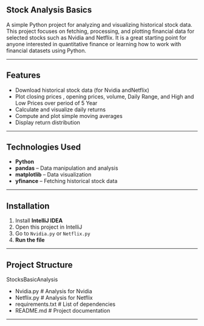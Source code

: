 ## Stock Analysis Basics

A simple Python project for analyzing and visualizing historical stock data.  
This project focuses on fetching, processing, and plotting financial data for selected stocks such as Nvidia and Netflix. It is a great starting point for anyone interested in quantitative finance or learning how to work with financial datasets using Python.

---

## Features

- Download historical stock data (for Nvidia andNetflix)
- Plot closing prices , opening prices, volume, Daily Range, and High and Low Prices over period of 5 Year
- Calculate and visualize daily returns
- Compute and plot simple moving averages
- Display return distribution

---

## Technologies Used

- **Python** 
- **pandas** – Data manipulation and analysis
- **matplotlib** – Data visualization
- **yfinance** – Fetching historical stock data

---

## Installation

1. Install **IntelliJ IDEA**
2. Open this project in IntelliJ
3. Go to `Nvidia.py` or `Netflix.py`
4. **Run the file**
   
---
## Project Structure

StocksBasicAnalysis
- Nvidia.py # Analysis for Nvidia
- Netflix.py # Analysis for Netflix
- requirements.txt # List of dependencies
- README.md # Project documentation

---

